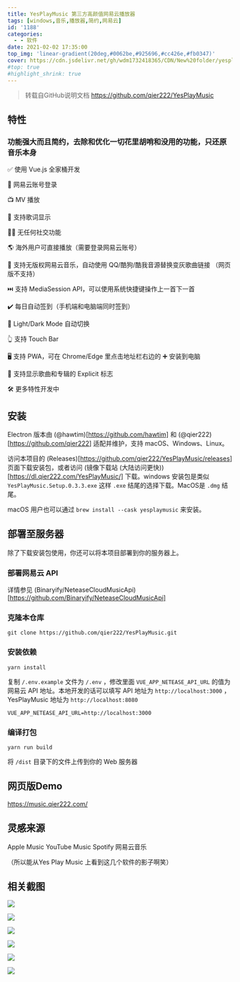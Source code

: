 ```yaml
---
title: YesPlayMusic 第三方高颜值网易云播放器
tags: [windows,音乐,播放器,简约,网易云]
id: '1188'
categories:
  - - 软件
date: 2021-02-02 17:35:00
top_img: 'linear-gradient(20deg,#0062be,#925696,#cc426e,#fb0347)'
cover: https://cdn.jsdelivr.net/gh/wdm1732418365/CDN/New%20folder/yesplaymusic1.webp
#top: true
#highlight_shrink: true
---
```


> 转载自GitHub说明文档
> https://github.com/qier222/YesPlayMusic

## 特性

### 功能强大而且简约，去除和优化一切花里胡哨和没用的功能，只还原音乐本身

✅ 使用 Vue.js 全家桶开发

🔴 网易云账号登录

📺 MV 播放

📃 支持歌词显示

🚫🤝 无任何社交功能

🌎️ 海外用户可直接播放（需要登录网易云账号）

🔐 支持无版权网易云音乐，自动使用 QQ/酷狗/酷我音源替换变灰歌曲链接 （网页版不支持）

⏭️ 支持 MediaSession API，可以使用系统快捷键操作上一首下一首

✔️ 每日自动签到（手机端和电脑端同时签到）

🌚 Light/Dark Mode 自动切换

👆 支持 Touch Bar

🖥️ 支持 PWA，可在 Chrome/Edge 里点击地址栏右边的 ➕ 安装到电脑

🙉 支持显示歌曲和专辑的 Explicit 标志

🛠 更多特性开发中

## 安装

Electron 版本由 (@hawtim)[https://github.com/hawtim] 和 (@qier222)[https://github.com/qier222] 适配并维护，支持 macOS、Windows、Linux。

访问本项目的 (Releases)[https://github.com/qier222/YesPlayMusic/releases] 页面下载安装包，或者访问 (镜像下载站 (大陆访问更快))[https://dl.qier222.com/YesPlayMusic/] 下载。windows 安装包是类似 `YesPlayMusic.Setup.0.3.3.exe` 这样 `.exe` 结尾的选择下载。MacOS是 `.dmg` 结尾。


macOS 用户也可以通过 `brew install --cask yesplaymusic` 来安装。

## 部署至服务器

除了下载安装包使用，你还可以将本项目部署到你的服务器上。

### 部署网易云 API

详情参见 (Binaryify/NeteaseCloudMusicApi)[https://github.com/Binaryify/NeteaseCloudMusicApi]

### 克隆本仓库

```
git clone https://github.com/qier222/YesPlayMusic.git
```

### 安装依赖
```
yarn install
```

复制 `/.env.example` 文件为 `/.env` ，修改里面 `VUE_APP_NETEASE_API_URL` 的值为网易云 API 地址。本地开发的话可以填写 API 地址为 `http://localhost:3000` ，YesPlayMusic 地址为 `http://localhost:8080`
```
VUE_APP_NETEASE_API_URL=http://localhost:3000
```
### 编译打包
```
yarn run build
```
将 `/dist` 目录下的文件上传到你的 Web 服务器

## 网页版Demo

https://music.qier222.com/

## 灵感来源

Apple Music
YouTube Music
Spotify
网易云音乐

（所以能从Yes Play Music 上看到这几个软件的影子啊笑）

## 相关截图

![](https://cdn.jsdelivr.net/gh/wdm1732418365/CDN/New%20folder/yesmusicplayer2.webp)

![](https://cdn.jsdelivr.net/gh/wdm1732418365/CDN/New%20folder/yesmusicplayer3.webp)

![](https://cdn.jsdelivr.net/gh/wdm1732418365/CDN/New%20folder/yesmusicplayer4.webp)

![](https://cdn.jsdelivr.net/gh/wdm1732418365/CDN/New%20folder/yesplaymusic5.webp)

![](https://cdn.jsdelivr.net/gh/wdm1732418365/CDN/New%20folder/yesplaymusic6.webp)

![](https://cdn.jsdelivr.net/gh/wdm1732418365/CDN/New%20folder/yesplaymusic1.webp)